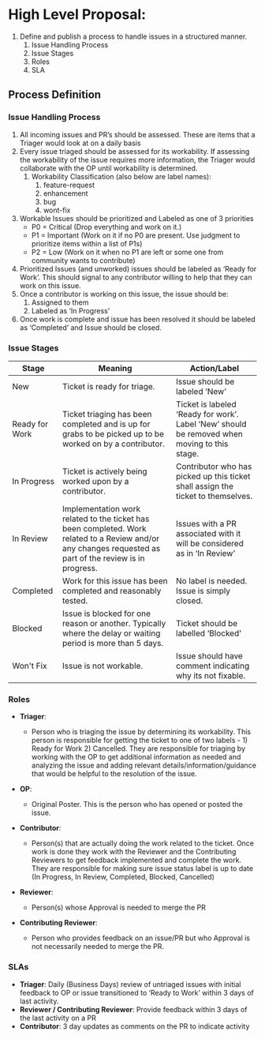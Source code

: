 # High Level Proposal:
1. Define and publish a process to handle issues in a structured manner.
    1. Issue Handling Process
    1. Issue Stages
    1. Roles
    1. SLA

## Process Definition

### Issue Handling Process
1. All incoming issues and PR’s should be assessed. These are items that a Triager would look at on a daily basis
1. Every issue triaged should be assessed for its workability. If assessing the workability of the issue requires more information, the Triager would collaborate with the OP until workability is determined.
    1. Workability Classification (also below are label names):
        1. feature-request
        1. enhancement
        1. bug
        1. wont-fix
1. Workable Issues should be prioritized and Labeled as one of 3 priorities
    * P0 = Critical (Drop everything and work on it.)
    * P1 = Important (Work on it if no P0 are present. Use judgment to prioritize items within a list of P1s)
    * P2 = Low (Work on it when no P1 are left or some one from community wants to contribute)
1. Prioritized Issues (and unworked) issues should be labeled as ‘Ready for Work’. This should signal to any contributor willing to help that they can work on this issue.
1. Once a contributor is working on this issue, the issue should be:
    1. Assigned to them
    1. Labeled as ‘In Progress’
1. Once work is complete and issue has been resolved it should be labeled as ‘Completed’ and Issue should be closed. 


### Issue Stages
Stage | Meaning | Action/Label
------|---------|-------------
New | Ticket is ready for triage. | Issue should be labeled ‘New’ 
Ready for Work | Ticket triaging has been completed and is up for grabs to be picked up to be worked on by a contributor. | Ticket is labeled ‘Ready for work’. Label ‘New’ should be removed when moving to this stage.
In Progress | Ticket is actively being worked upon by a contributor. | Contributor who has picked up this ticket shall assign the ticket to themselves.
In Review | Implementation work related to the ticket has been completed. Work related to a Review and/or any changes requested as part of the review  is in progress.  | Issues with a PR associated with it will be considered as in ‘In Review’
Completed | Work for this issue has been completed and reasonably tested. | No label is needed. Issue is simply closed.
Blocked | Issue is blocked for one reason or another. Typically where the delay or waiting period is more than 5 days. | Ticket should be labelled ‘Blocked’
Won't Fix | Issue is not workable.  | Issue should have comment indicating why its not fixable. 


### Roles
* __Triager__: 
    * Person who is triaging the issue by determining its workability. This person is responsible for getting the ticket to one of two labels - 1) Ready for Work 2) Cancelled. They are responsible for triaging  by working with the OP to get additional information as needed and analyzing the issue and adding relevant details/information/guidance that would be helpful to the resolution of the issue.

* __OP__: 
    * Original Poster. This is the person who has opened or posted the issue.

* __Contributor__:
    * Person(s) that are actually doing the work related to the ticket. Once work is done they work with the Reviewer and the Contributing Reviewers to get feedback implemented and complete the work. They  are responsible for making sure issue status label is up to date (In Progress, In Review, Completed, Blocked, Cancelled)

* __Reviewer__: 
    * Person(s) whose Approval is needed to merge the PR
* __Contributing Reviewer__: 
    * Person who provides feedback on an issue/PR but who Approval is not necessarily needed to merge the PR.

### SLAs
* __Triager__: Daily (Business Days) review of untriaged issues with initial feedback to OP or issue transitioned to ‘Ready to Work’ within 3 days of last activity.
* __Reviewer / Contributing Reviewer__: Provide feedback within 3 days of the last activity on a PR
* __Contributor__: 3 day updates as comments on the PR to indicate activity

